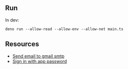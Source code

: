 ## Run

In dev:

```
deno run --allow-read --allow-env --allow-net main.ts
```

## Resources

- [Send email to gmail smtp](https://support.google.com/a/answer/176600?hl=en)
- [Sign in with app password](https://support.google.com/mail/answer/185833?hl=en)

